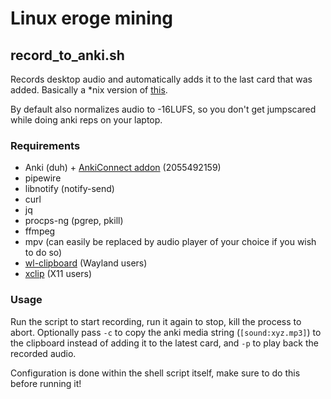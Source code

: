 # Linux eroge mining

## record_to_anki.sh

Records desktop audio and automatically adds it to the last card that was added. Basically a \*nix version of [this](https://rentry.co/mining#hotkey-for-audio).

By default also normalizes audio to -16LUFS, so you don't get jumpscared while doing anki reps on your laptop.

### Requirements

- Anki (duh) + [AnkiConnect addon](https://ankiweb.net/shared/info/2055492159) (2055492159)
- pipewire
- libnotify (notify-send)
- curl
- jq
- procps-ng (pgrep, pkill)
- ffmpeg
- mpv (can easily be replaced by audio player of your choice if you wish to do so)
- [wl-clipboard](https://github.com/bugaevc/wl-clipboard) (Wayland users)
- [xclip](https://github.com/astrand/xclip) (X11 users)

### Usage

Run the script to start recording, run it again to stop, kill the process to abort.
Optionally pass `-c` to copy the anki media string (`[sound:xyz.mp3]`) to the clipboard instead of adding it to the latest card, and `-p` to play back the recorded audio.

Configuration is done within the shell script itself, make sure to do this before running it!

